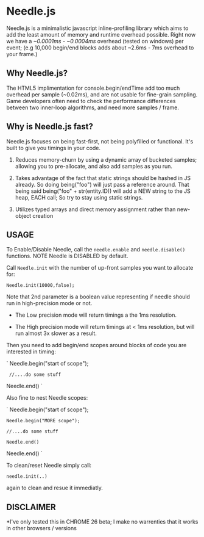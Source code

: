 Needle.js
=========

Needle.js is a minimalistic javascript inline-profiling library which aims to add the least amount of memory and runtime overhead possible. Right now we have a _~0.0001ms - ~0.0004ms_ overhead (tested on windows) per event;  (e.g 10,000 begin/end blocks adds about ~2.6ms - 7ms overhead to your frame.)

## Why Needle.js?


The HTML5 implimentation for console.begin/endTime add too much overhead per sample (~0.02ms), and are not usable for fine-grain sampling. Game developers often need to check the performance differences between two inner-loop algorithms, and need more samples / frame.

## Why is Needle.js fast?


Needle.js focuses on being fast-first, not being polyfilled or functional. It's built to give you timings in your code.

1. Reduces memory-churn by using a dynamic array of bucketed samples; allowing you to pre-allocate, and also add samples as you run.

2. Takes advantage of the fact that static strings should be hashed in JS already. So doing being("foo") will just pass a reference around. That being said being("foo" + str(entity.ID)) will add a NEW string to the JS heap, EACH call; So try to stay using static strings.

3. Utilizes typed arrays and direct memory assignment rather than new-object creation



## USAGE

To Enable/Disable Needle, call the `needle.enable` and `needle.disable()` functions. 
NOTE Needle is DISABLED by default.

Call `Needle.init` with the number of up-front samples you want to allocate for:

`Needle.init(10000,false);`

Note that 2nd parameter is a boolean value representing if needle should run in high-precision mode or not.

* The Low precision mode will return timings a the 1ms resolution.

* The High precision mode will return timings at < 1ms resolution, but will run almost 3x slower as a result.



 
Then you need to add begin/end scopes around blocks of code you are interested in timing:

`
Needle.begin("start of scope");

     //....do some stuff

Needle.end()
`

    
Also fine to nest Needle scopes:

`
Needle.begin("start of scope");

    Needle.begin("MORE scope");

    //....do some stuff

    Needle.end()

Needle.end()
`


To clean/reset Needle simply call:

`needle.init(..) `

again to clean and resue it immediatly.



## DISCLAIMER

*I've only tested this in CHROME 26 beta; I make no warrenties that it works in other browsers / versions

